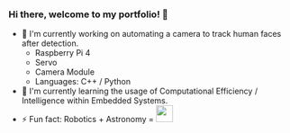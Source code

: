 ### Hi there, welcome to my portfolio! 👋

- 🔭 I'm currently working on automating a camera to track human faces after detection.
  - Raspberry Pi 4
  - Servo
  - Camera Module
  - Languages: C++ / Python
- 🌱 I'm currently learning the usage of Computational Efficiency / Intelligence within Embedded Systems.
- ⚡ Fun fact: Robotics + Astronomy = <img aligh="center" width="30px" src="https://i.ibb.co/9wn8CsW/Clipart-Key-1953707.png">

<!--
**luaywadie/luaywadie** is a ✨ _special_ ✨ repository because its `README.md` (this file) appears on your GitHub profile.

Here are some ideas to get you started:

- 🔭 I’m currently working on ...
- 🌱 I’m currently learning ...
- 👯 I’m looking to collaborate on ...
- 🤔 I’m looking for help with ...
- 💬 Ask me about ...
- 📫 How to reach me: ...
- 😄 Pronouns: ...
- ⚡ Fun fact: ...
-->
